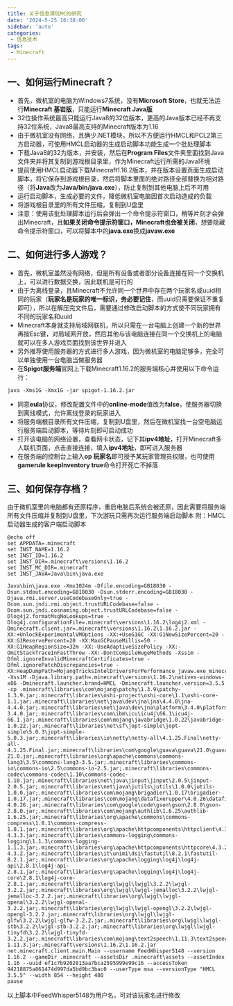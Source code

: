 ```yaml
---
title: 关于信息课玩MC的研究
date: '2024-5-25 16:38:00'
sidebar: 'auto'
categories:
 - 信息技术
tags:
 - Minecraft
---
```

## 一、如何运行Minecraft？
- 首先，微机室的电脑为Windows7系统，没有**Microsoft Store**，也就无法运行**Minecraft 基岩版**，只能运行**Minecraft Java版**
- 32位操作系统最高只能运行Java8的32位版本，更高的Java版本已经不再支持32位系统，Java8最高支持的Minecraft版本为1.16
- 由于微机室没有网络，且确少.NET模块，所以不方便运行HMCL和PCL2第三方启动器，可使用HMCL启动器的生成启动脚本功能生成一个批处理脚本
- 下载Java8的32为版本，并安装，然后在**Program Files**文件夹里面找到Java文件夹并将其复制到游戏根目录里，作为Minecraft运行所需的Java环境
- 提前使用HMCL启动器下载Minecraft1.16.2版本，并在版本设置页面生成启动脚本，将它保存到游戏根目录，然后将脚本里面的绝对路径全部替换为相对路径（将**Java**改为**Java/bin/java.exe**），防止复制到其他电脑上后不可用
- 运行启动脚本，生成必要的文件，降低微机室电脑因首次启动造成的负载
- 将游戏根目录里的所有文件压缩，复制到U盘里
- 注意：使用该批处理脚本运行后会弹出一个命令提示符窗口，稍等片刻才会弹出Minecraft，且**如果关闭命令提示符窗口，Minecraft也会被关闭**，想要隐藏命令提示符窗口，可以将脚本中的**java.exe**换成**javaw.exe**
## 二、如何进行多人游戏？
- 首先，微机室虽然没有网络，但是所有设备或者部分设备连接在同一个交换机上，可以进行数据交换，因此联机是可行的
- 由于为离线登录，且Minecraft不允许同一个世界中存在两个玩家名或uuid相同的玩家（**玩家名是玩家的唯一标识，务必要记住**，而uuid只需要保证不重复即可），所以在解压完文件后，需要通过修改启动脚本的方式使不同玩家拥有不同的玩家名和uuid
- Minecraft本身就支持局域网联机，所以只需在一台电脑上创建一个新的世界再按Esc键，对局域网开放，然后其他与该电脑连接在同一个交换机上的电脑就可以在多人游戏页面找到该世界并进入
- 另外推荐使用服务器的方式进行多人游戏，因为微机室的电脑足够多，完全可以单独使用一台电脑当做服务器
- 在**Spigot服务端**官网上下载Minecraft1.16.2的服务端核心并使用以下命令运行：
```shell
java -Xms1G -Xmx1G -jar spigot-1.16.2.jar
```
- 同意**eula**协议，修改配置文件中的**online-mode**值改为**false**，使服务器切换到离线模式，允许离线登录的玩家进入
- 将服务端根目录所有文件压缩，复制到U盘里，然后在微机室找一台空电脑运行服务端启动脚本，等待片刻即可启动成功
- 打开该电脑的网络设置，查看网卡状态，记下其**ipv4地址**，打开Minecraft多人联机页面，点击直接连接，填入**ipv4地址**，即可进入服务器
- 在服务端的控制台上输入**op 玩家名**即可授予某玩家管理员权限，也可使用**gamerule keepInventory true**命令打开死亡不掉落
## 三、如何保存存档？
由于微机室里的电脑都有还原程序，重启电脑后系统会被还原，因此需要将服务端所有文件压缩并复制到U盘里，下次游玩只需再次运行服务端启动脚本
附：HMCL启动器生成的客户端启动脚本
```shell
@echo off
set APPDATA=.minecraft
set INST_NAME=1.16.2
set INST_ID=1.16.2
set INST_DIR=.minecraft\versions\1.16.2
set INST_MC_DIR=.minecraft
set INST_JAVA=Java\bin\java.exe

Java\bin\java.exe -Xmx1024m -Dfile.encoding=GB18030 -Dsun.stdout.encoding=GB18030 -Dsun.stderr.encoding=GB18030 -Djava.rmi.server.useCodebaseOnly=true -Dcom.sun.jndi.rmi.object.trustURLCodebase=false -Dcom.sun.jndi.cosnaming.object.trustURLCodebase=false -Dlog4j2.formatMsgNoLookups=true -Dlog4j.configurationFile=.minecraft\versions\1.16.2\log4j2.xml -Dminecraft.client.jar=.minecraft\versions\1.16.2\1.16.2.jar -XX:+UnlockExperimentalVMOptions -XX:+UseG1GC -XX:G1NewSizePercent=20 -XX:G1ReservePercent=20 -XX:MaxGCPauseMillis=50 -XX:G1HeapRegionSize=32m -XX:-UseAdaptiveSizePolicy -XX:-OmitStackTraceInFastThrow -XX:-DontCompileHugeMethods -Xss1m -Dfml.ignoreInvalidMinecraftCertificates=true -Dfml.ignorePatchDiscrepancies=true -XX:HeapDumpPath=MojangTricksIntelDriversForPerformance_javaw.exe_minecraft.exe.heapdump -Xss1M -Djava.library.path=.minecraft\versions\1.16.2\natives-windows-x86 -Dminecraft.launcher.brand=HMCL -Dminecraft.launcher.version=3.5.5 -cp .minecraft\libraries\com\mojang\patchy\1.3.9\patchy-1.3.9.jar;.minecraft\libraries\oshi-project\oshi-core\1.1\oshi-core-1.1.jar;.minecraft\libraries\net\java\dev\jna\jna\4.4.0\jna-4.4.0.jar;.minecraft\libraries\net\java\dev\jna\platform\3.4.0\platform-3.4.0.jar;.minecraft\libraries\com\ibm\icu\icu4j\66.1\icu4j-66.1.jar;.minecraft\libraries\com\mojang\javabridge\1.0.22\javabridge-1.0.22.jar;.minecraft\libraries\net\sf\jopt-simple\jopt-simple\5.0.3\jopt-simple-5.0.3.jar;.minecraft\libraries\io\netty\netty-all\4.1.25.Final\netty-all-4.1.25.Final.jar;.minecraft\libraries\com\google\guava\guava\21.0\guava-21.0.jar;.minecraft\libraries\org\apache\commons\commons-lang3\3.5\commons-lang3-3.5.jar;.minecraft\libraries\commons-io\commons-io\2.5\commons-io-2.5.jar;.minecraft\libraries\commons-codec\commons-codec\1.10\commons-codec-1.10.jar;.minecraft\libraries\net\java\jinput\jinput\2.0.5\jinput-2.0.5.jar;.minecraft\libraries\net\java\jutils\jutils\1.0.0\jutils-1.0.0.jar;.minecraft\libraries\com\mojang\brigadier\1.0.17\brigadier-1.0.17.jar;.minecraft\libraries\com\mojang\datafixerupper\4.0.26\datafixerupper-4.0.26.jar;.minecraft\libraries\com\google\code\gson\gson\2.8.0\gson-2.8.0.jar;.minecraft\libraries\com\mojang\authlib\1.6.25\authlib-1.6.25.jar;.minecraft\libraries\org\apache\commons\commons-compress\1.8.1\commons-compress-1.8.1.jar;.minecraft\libraries\org\apache\httpcomponents\httpclient\4.3.3\httpclient-4.3.3.jar;.minecraft\libraries\commons-logging\commons-logging\1.1.3\commons-logging-1.1.3.jar;.minecraft\libraries\org\apache\httpcomponents\httpcore\4.3.2\httpcore-4.3.2.jar;.minecraft\libraries\it\unimi\dsi\fastutil\8.2.1\fastutil-8.2.1.jar;.minecraft\libraries\org\apache\logging\log4j\log4j-api\2.8.1\log4j-api-2.8.1.jar;.minecraft\libraries\org\apache\logging\log4j\log4j-core\2.8.1\log4j-core-2.8.1.jar;.minecraft\libraries\org\lwjgl\lwjgl\3.2.2\lwjgl-3.2.2.jar;.minecraft\libraries\org\lwjgl\lwjgl-jemalloc\3.2.2\lwjgl-jemalloc-3.2.2.jar;.minecraft\libraries\org\lwjgl\lwjgl-openal\3.2.2\lwjgl-openal-3.2.2.jar;.minecraft\libraries\org\lwjgl\lwjgl-opengl\3.2.2\lwjgl-opengl-3.2.2.jar;.minecraft\libraries\org\lwjgl\lwjgl-glfw\3.2.2\lwjgl-glfw-3.2.2.jar;.minecraft\libraries\org\lwjgl\lwjgl-stb\3.2.2\lwjgl-stb-3.2.2.jar;.minecraft\libraries\org\lwjgl\lwjgl-tinyfd\3.2.2\lwjgl-tinyfd-3.2.2.jar;.minecraft\libraries\com\mojang\text2speech\1.11.3\text2speech-1.11.3.jar;.minecraft\versions\1.16.2\1.16.2.jar net.minecraft.client.main.Main --username FeedWhisper5148 --version 1.16.2 --gameDir .minecraft --assetsDir .minecraft\assets --assetIndex 1.16 --uuid ef1c7b9202813aa7bca2595999e99c16 --accessToken 94218875a861474d997da5bd9bc3bac0 --userType msa --versionType "HMCL 3.5.5" --width 854 --height 480
pause
```
以上脚本中FeedWhisper5148为用户名，可对该玩家名进行修改
